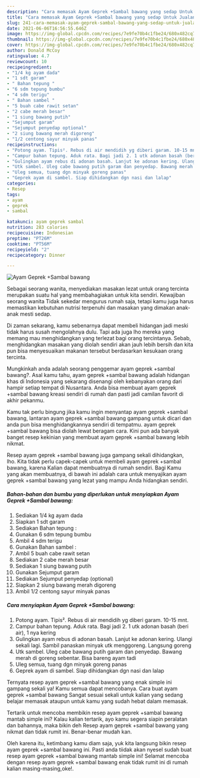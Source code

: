 ```yaml
---
description: "Cara memasak Ayam Geprek +Sambal bawang yang sedap Untuk Jualan"
title: "Cara memasak Ayam Geprek +Sambal bawang yang sedap Untuk Jualan"
slug: 241-cara-memasak-ayam-geprek-sambal-bawang-yang-sedap-untuk-jualan
date: 2021-06-06T16:56:55.646Z
image: https://img-global.cpcdn.com/recipes/7e9fe70b4c1fbe24/680x482cq70/ayam-geprek-sambal-bawang-foto-resep-utama.jpg
thumbnail: https://img-global.cpcdn.com/recipes/7e9fe70b4c1fbe24/680x482cq70/ayam-geprek-sambal-bawang-foto-resep-utama.jpg
cover: https://img-global.cpcdn.com/recipes/7e9fe70b4c1fbe24/680x482cq70/ayam-geprek-sambal-bawang-foto-resep-utama.jpg
author: Donald McCoy
ratingvalue: 4.7
reviewcount: 10
recipeingredient:
- "1/4 kg ayam dada"
- "1 sdt garam"
- " Bahan tepung "
- "6 sdm tepung bumbu"
- "4 sdm terigu"
- " Bahan sambel "
- "5 buah cabe rawit setan"
- "2 cabe merah besar"
- "1 siung bawang putih"
- "Sejumput garam"
- "Sejumput penyedap optional"
- "2 siung bawang merah digoreng"
- "1/2 centong sayur minyak panas"
recipeinstructions:
- "Potong ayam. Tipis². Rebus di air mendidih yg diberi garam. 10-15 mnt."
- "Campur bahan tepung. Aduk rata. Bagi jadi 2. 1 utk adonan basah (beri air), 1 nya kering"
- "Gulingkan ayam rebus di adonan basah. Lanjut ke adonan kering. Ulangi sekali lagi. Sambil panaskan minyak utk menggoreng. Langsung goreng"
- "Utk sambel. Uleg cabe bawang putih garam dan penyedap. Bawang merah di goreng sebentar. Bisa bareng ayam tadi"
- "Uleg semua, tuang dgn minyak goreng panas"
- "Geprek ayam di sambel. Siap dihidangkan dgn nasi dan lalap"
categories:
- Resep
tags:
- ayam
- geprek
- sambal

katakunci: ayam geprek sambal 
nutrition: 283 calories
recipecuisine: Indonesian
preptime: "PT26M"
cooktime: "PT56M"
recipeyield: "2"
recipecategory: Dinner

---
```



![Ayam Geprek +Sambal bawang](https://img-global.cpcdn.com/recipes/7e9fe70b4c1fbe24/680x482cq70/ayam-geprek-sambal-bawang-foto-resep-utama.jpg)

Sebagai seorang wanita, menyediakan masakan lezat untuk orang tercinta merupakan suatu hal yang membahagiakan untuk kita sendiri. Kewajiban seorang  wanita Tidak sekedar mengurus rumah saja, tetapi kamu juga harus memastikan kebutuhan nutrisi terpenuhi dan masakan yang dimakan anak-anak mesti sedap.

Di zaman  sekarang, kamu sebenarnya dapat membeli hidangan jadi meski tidak harus susah mengolahnya dulu. Tapi ada juga lho mereka yang memang mau menghidangkan yang terlezat bagi orang tercintanya. Sebab, menghidangkan masakan yang diolah sendiri akan jauh lebih bersih dan kita pun bisa menyesuaikan makanan tersebut berdasarkan kesukaan orang tercinta. 



Mungkinkah anda adalah seorang penggemar ayam geprek +sambal bawang?. Asal kamu tahu, ayam geprek +sambal bawang adalah hidangan khas di Indonesia yang sekarang disenangi oleh kebanyakan orang dari hampir setiap tempat di Nusantara. Anda bisa membuat ayam geprek +sambal bawang kreasi sendiri di rumah dan pasti jadi camilan favorit di akhir pekanmu.

Kamu tak perlu bingung jika kamu ingin menyantap ayam geprek +sambal bawang, lantaran ayam geprek +sambal bawang gampang untuk dicari dan anda pun bisa menghidangkannya sendiri di tempatmu. ayam geprek +sambal bawang bisa diolah lewat beragam cara. Kini pun ada banyak banget resep kekinian yang membuat ayam geprek +sambal bawang lebih nikmat.

Resep ayam geprek +sambal bawang juga gampang sekali dihidangkan, lho. Kita tidak perlu capek-capek untuk membeli ayam geprek +sambal bawang, karena Kalian dapat membuatnya di rumah sendiri. Bagi Kamu yang akan membuatnya, di bawah ini adalah cara untuk menyajikan ayam geprek +sambal bawang yang lezat yang mampu Anda hidangkan sendiri.

<!--inarticleads1-->

##### Bahan-bahan dan bumbu yang diperlukan untuk menyiapkan Ayam Geprek +Sambal bawang:

1. Sediakan 1/4 kg ayam dada
1. Siapkan 1 sdt garam
1. Sediakan  Bahan tepung :
1. Gunakan 6 sdm tepung bumbu
1. Ambil 4 sdm terigu
1. Gunakan  Bahan sambel :
1. Ambil 5 buah cabe rawit setan
1. Sediakan 2 cabe merah besar
1. Sediakan 1 siung bawang putih
1. Gunakan Sejumput garam
1. Sediakan Sejumput penyedap (optional)
1. Siapkan 2 siung bawang merah digoreng
1. Ambil 1/2 centong sayur minyak panas




<!--inarticleads2-->

##### Cara menyiapkan Ayam Geprek +Sambal bawang:

1. Potong ayam. Tipis². Rebus di air mendidih yg diberi garam. 10-15 mnt.
1. Campur bahan tepung. Aduk rata. Bagi jadi 2. 1 utk adonan basah (beri air), 1 nya kering
1. Gulingkan ayam rebus di adonan basah. Lanjut ke adonan kering. Ulangi sekali lagi. Sambil panaskan minyak utk menggoreng. Langsung goreng
1. Utk sambel. Uleg cabe bawang putih garam dan penyedap. Bawang merah di goreng sebentar. Bisa bareng ayam tadi
1. Uleg semua, tuang dgn minyak goreng panas
1. Geprek ayam di sambel. Siap dihidangkan dgn nasi dan lalap




Ternyata resep ayam geprek +sambal bawang yang enak simple ini gampang sekali ya! Kamu semua dapat mencobanya. Cara buat ayam geprek +sambal bawang Sangat sesuai sekali untuk kalian yang sedang belajar memasak ataupun untuk kamu yang sudah hebat dalam memasak.

Tertarik untuk mencoba membikin resep ayam geprek +sambal bawang mantab simple ini? Kalau kalian tertarik, ayo kamu segera siapin peralatan dan bahannya, maka bikin deh Resep ayam geprek +sambal bawang yang nikmat dan tidak rumit ini. Benar-benar mudah kan. 

Oleh karena itu, ketimbang kamu diam saja, yuk kita langsung bikin resep ayam geprek +sambal bawang ini. Pasti anda tiidak akan nyesel sudah buat resep ayam geprek +sambal bawang mantab simple ini! Selamat mencoba dengan resep ayam geprek +sambal bawang enak tidak rumit ini di rumah kalian masing-masing,oke!.

